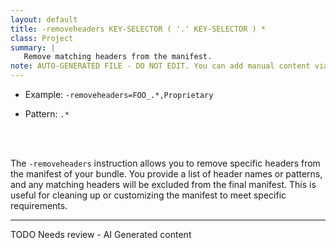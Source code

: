 ```yaml
---
layout: default
title: -removeheaders KEY-SELECTOR ( '.' KEY-SELECTOR ) *
class: Project
summary: |
   Remove matching headers from the manifest.
note: AUTO-GENERATED FILE - DO NOT EDIT. You can add manual content via same filename in ext folder. 
---
```


- Example: `-removeheaders=FOO_.*,Proprietary`

- Pattern: `.*`

<!-- Manual content from: ext/removeheaders.md --><br /><br />

The `-removeheaders` instruction allows you to remove specific headers from the manifest of your bundle. You provide a list of header names or patterns, and any matching headers will be excluded from the final manifest. This is useful for cleaning up or customizing the manifest to meet specific requirements.

<hr />
TODO Needs review - AI Generated content
